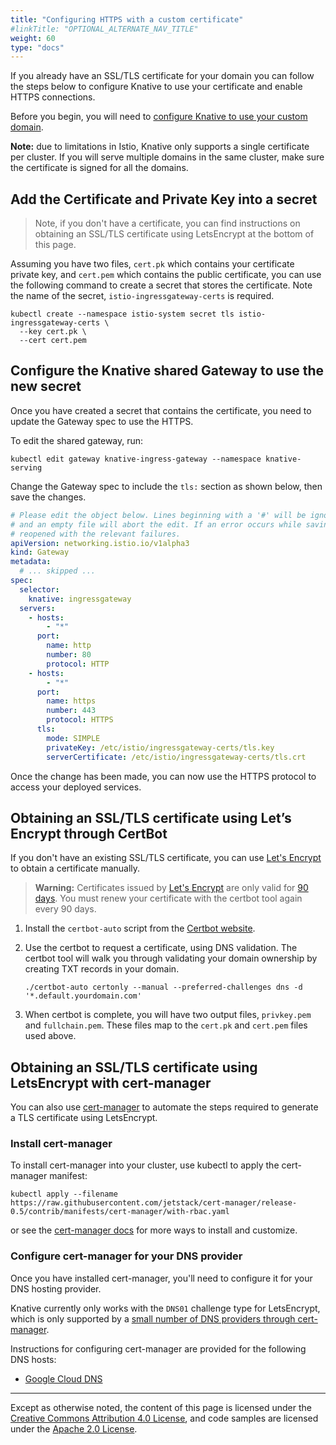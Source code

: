 ```yaml
---
title: "Configuring HTTPS with a custom certificate"
#linkTitle: "OPTIONAL_ALTERNATE_NAV_TITLE"
weight: 60
type: "docs"
---
```


If you already have an SSL/TLS certificate for your domain you can follow the
steps below to configure Knative to use your certificate and enable HTTPS
connections.

Before you begin, you will need to
[configure Knative to use your custom domain](./using-a-custom-domain.md).

**Note:** due to limitations in Istio, Knative only supports a single
certificate per cluster. If you will serve multiple domains in the same cluster,
make sure the certificate is signed for all the domains.

## Add the Certificate and Private Key into a secret

> Note, if you don't have a certificate, you can find instructions on obtaining
> an SSL/TLS certificate using LetsEncrypt at the bottom of this page.

Assuming you have two files, `cert.pk` which contains your certificate private
key, and `cert.pem` which contains the public certificate, you can use the
following command to create a secret that stores the certificate. Note the name
of the secret, `istio-ingressgateway-certs` is required.

```shell
kubectl create --namespace istio-system secret tls istio-ingressgateway-certs \
  --key cert.pk \
  --cert cert.pem
```

## Configure the Knative shared Gateway to use the new secret

Once you have created a secret that contains the certificate, you need to update
the Gateway spec to use the HTTPS.

To edit the shared gateway, run:

```shell
kubectl edit gateway knative-ingress-gateway --namespace knative-serving
```

Change the Gateway spec to include the `tls:` section as shown below, then save
the changes.

```yaml
# Please edit the object below. Lines beginning with a '#' will be ignored.
# and an empty file will abort the edit. If an error occurs while saving this file will be
# reopened with the relevant failures.
apiVersion: networking.istio.io/v1alpha3
kind: Gateway
metadata:
  # ... skipped ...
spec:
  selector:
    knative: ingressgateway
  servers:
    - hosts:
        - "*"
      port:
        name: http
        number: 80
        protocol: HTTP
    - hosts:
        - "*"
      port:
        name: https
        number: 443
        protocol: HTTPS
      tls:
        mode: SIMPLE
        privateKey: /etc/istio/ingressgateway-certs/tls.key
        serverCertificate: /etc/istio/ingressgateway-certs/tls.crt
```

Once the change has been made, you can now use the HTTPS protocol to access your
deployed services.

## Obtaining an SSL/TLS certificate using Let’s Encrypt through CertBot

If you don't have an existing SSL/TLS certificate, you can use [Let's
Encrypt][le] to obtain a certificate manually.

> **Warning:** Certificates issued by [Let's Encrypt][le] are only valid for
> [90 days](https://letsencrypt.org/docs/faq/). You must renew your certificate
> with the certbot tool again every 90 days.

[le]: https://letsencrypt.org/

1. Install the `certbot-auto` script from the
   [Certbot website](https://certbot.eff.org/docs/install.html#certbot-auto).
1. Use the certbot to request a certificate, using DNS validation. The certbot
   tool will walk you through validating your domain ownership by creating TXT
   records in your domain.

   ```shell
   ./certbot-auto certonly --manual --preferred-challenges dns -d '*.default.yourdomain.com'
   ```

1. When certbot is complete, you will have two output files, `privkey.pem` and
   `fullchain.pem`. These files map to the `cert.pk` and `cert.pem` files used
   above.

## Obtaining an SSL/TLS certificate using LetsEncrypt with cert-manager

You can also use [cert-manager](https://github.com/jetstack/cert-manager) to
automate the steps required to generate a TLS certificate using LetsEncrypt.

### Install cert-manager

To install cert-manager into your cluster, use kubectl to apply the cert-manager
manifest:

```
kubectl apply --filename https://raw.githubusercontent.com/jetstack/cert-manager/release-0.5/contrib/manifests/cert-manager/with-rbac.yaml
```

or see the
[cert-manager docs](https://cert-manager.readthedocs.io/en/latest/getting-started/)
for more ways to install and customize.

### Configure cert-manager for your DNS provider

Once you have installed cert-manager, you'll need to configure it for your DNS
hosting provider.

Knative currently only works with the `DNS01` challenge type for LetsEncrypt,
which is only supported by a
[small number of DNS providers through cert-manager](http://docs.cert-manager.io/en/latest/tasks/acme/configuring-dns01/index.html?highlight=supported%20DNS01%20providers#supported-dns01-providers).

Instructions for configuring cert-manager are provided for the following DNS
hosts:

- [Google Cloud DNS](./using-cert-manager-on-gcp.md)

---

Except as otherwise noted, the content of this page is licensed under the
[Creative Commons Attribution 4.0 License](https://creativecommons.org/licenses/by/4.0/),
and code samples are licensed under the
[Apache 2.0 License](https://www.apache.org/licenses/LICENSE-2.0).

